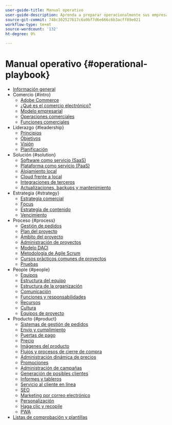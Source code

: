 ```yaml
---
user-guide-title: Manual operativo
user-guide-description: Aprenda a preparar operacionalmente sus empresas para ejecutar un sitio de comercio electrónico exitoso.
source-git-commit: 748c302527617c6a9bf7d6e666c6b3acff89e021
workflow-type: tm+mt
source-wordcount: '132'
ht-degree: 0%

---
```



# Manual operativo {#operational-playbook}

- [Información general](overview.md)
- Comercio {#intro}
   - [Adobe Commerce](intro/commerce.md)
   - [¿Qué es el comercio electrónico?](intro/ecommerce.md)
   - [Modelo empresarial](intro/business-model.md)
   - [Operaciones comerciales](intro/operations.md)
   - [Funciones comerciales](intro/features.md)
- Liderazgo {#leadership}
   - [Principios](leadership/principles.md)
   - [Objetivos](leadership/goals.md)
   - [Visión](leadership/vision.md)
   - [Planificación](leadership/planning.md)
- Solución {#solution}
   - [Software como servicio (SaaS)](solution/software-service.md)
   - [Plataforma como servicio (PaaS)](solution/platform-service.md)
   - [Alojamiento local](solution/on-premises.md)
   - [Cloud frente a local](solution/hosting-comparison.md)
   - [Integraciones de terceros](solution/integrations.md)
   - [Actualizaciones, backups y mantenimiento](solution/maintenance.md)
- Estrategia {#strategy}
   - [Estrategia comercial](strategy/commerce.md)
   - [Focus](strategy/focus.md)
   - [Estrategia de contenido](strategy/content.md)
   - [Vencimiento](strategy/maturity.md)
- Proceso {#process}
   - [Gestión de pedidos](process/order-management.md)
   - [Plan del proyecto](process/project-plan.md)
   - [Ámbito del proyecto](process/project-scope.md)
   - [Administración de proyectos](process/project-management.md)
   - [Modelo DACI](process/project-management-framework.md)
   - [Metodología de Agile Scrum](process/agile-scrum.md)
   - [Cursos prácticos comunes de proyectos](process/project-workshops.md)
   - [Pruebas](process/testing.md)
- People {#people}
   - [Equipos](people/teams.md)
   - [Estructura del equipo](people/team-structure.md)
   - [Estructura de la organización](people/organizational-structure.md)
   - [Comunicación](people/communication.md)
   - [Funciones y responsabilidades](people/roles-responsibilities.md)
   - [Recursos](people/resources.md)
   - [Cultura](people/culture.md)
   - [Equipos de proyecto](people/project-teams.md)
- Producto {#product}
   - [Sistemas de gestión de pedidos](product/order-management-systems.md)
   - [Envío y cumplimiento](product/shipping-fulfillment.md)
   - [Puertas de pago](product/payment-gateways.md)
   - [Precio](product/pricing.md)
   - [Imágenes del producto](product/images.md)
   - [Flujos y procesos de cierre de compra](product/checkout.md)
   - [Administración dinámica de precios](product/dynamic-pricing.md)
   - [Promociones](product/promotions.md)
   - [Administración de campañas](product/campaign-management.md)
   - [Generación de posibles clientes](product/lead-generation.md)
   - [Informes y tableros](product/reporting.md)
   - [Servicio al cliente en línea](product/customer-service.md)
   - [SEO](product/search-engine-optimization.md)
   - [Marketing por correo electrónico](product/marketing.md)
   - [Personalización](product/personalization.md)
   - [Haga clic y recopile](product/click-collect.md)
   - [PWA](product/progressive-web-app.md)
- [Listas de comprobación y plantillas](checklists-templates/home.md)
